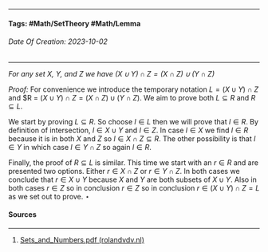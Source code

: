 __________________________________________________________________________
#### **Tags:** #Math/SetTheory #Math/Lemma
###### *Date Of Creation: 2023-10-02*
__________________________________________________________________________

*For any set $X$, $Y$, and $Z$ we have $(X \cup Y) \cap Z = (X \cap Z) \cup (Y \cap Z)$*

*Proof:* For convenience we introduce the temporary notation $L = (X \cup Y) \cap Z$ and $R = $(X \cup Y) \cap Z = (X \cap Z) \cup (Y \cap Z)$. We aim to prove both $L \subseteq R$ and $R \subseteq L$. 

We start by proving $L \subseteq R$. So choose $l \in L$ then we will prove that $l \in R$. By definition of intersection, $l \in X \cup Y$ and $l \in Z$. In case $l \in X$ we find $l \in R$ because it is in both $X$ and $Z$ so $l \in X \cap Z \subseteq R$. The other possibility is that $l \in Y$ in which case $l \in Y \cap Z$ so again $l \in R$.

Finally, the proof of $R \subseteq L$ is similar. This time we start with an $r \in R$ and are presented two options. Either $r \in X \cap Z$ or $r \in Y \cap Z$. In both cases we conclude that $r \in X \cup Y$ because $X$ and $Y$ are both subsets of $X \cup Y$. Also in both cases $r \in Z$ so in conclusion $r \in Z$ so in conclusion $r \in (X \cup Y)\cap Z = L$ as we set out to prove. $\star$
#### Sources
__________________________________________________________________________
1. [Sets_and_Numbers.pdf (rolandvdv.nl)](https://www.rolandvdv.nl/Sets_and_Numbers.pdf)